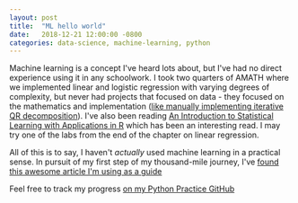 ```yaml
---
layout: post
title:  "ML hello world"
date:   2018-12-21 12:00:00 -0800
categories: data-science, machine-learning, python
---
```


Machine learning is a concept I've heard lots about, but I've had no direct experience using it in any schoolwork. I took two quarters of AMATH where we implemented linear and logistic regression with varying degrees of complexity, but never had projects that focused on data - they focused on the mathematics and implementation ([like manually implementing iterative QR decomposition](https://en.wikipedia.org/wiki/QR_decomposition)). I've also been reading [An Introduction to Statistical Learning with Applications in R](https://www-bcf.usc.edu/~gareth/ISL/) which has been an interesting read. I may try one of the labs from the end of the chapter on linear regression.

All of this is to say, I haven't *actually* used machine learning in a practical sense. In pursuit of my first step of my thousand-mile journey, I've [found this awesome article I'm using as a guide](https://machinelearningmastery.com/machine-learning-in-python-step-by-step/)

Feel free to track my progress [on my Python Practice GitHub](https://github.com/dtklein7/python_practice)
